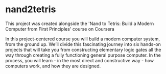 # nand2tetris

This project was created alongside the 'Nand to Tetris: Build a Modern Computer from First Principles' course on Coursera

In this project-centered course you will build a modern computer system, from the ground up. We’ll divide this fascinating journey into six hands-on projects that will take you from constructing elementary logic gates all the way through creating a fully functioning general purpose computer. In the process, you will learn - in the most direct and constructive way - how computers work, and how they are designed.
